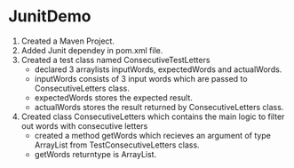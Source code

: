 # JunitDemo
1. Created a Maven Project.
2. Added Junit dependey in pom.xml file.
3. Created a test class named ConsecutiveTestLetters 
    * declared 3 arraylists inputWords, expectedWords and actualWords.
    * inputWords consists of 3 input words which are passed to ConsecutiveLetters class.
    * expectedWords stores the expected result.
    * actualWords stores the result returned by ConsecutiveLetters class.
4. Created class ConsecutiveLetters which contains the main logic to filter out words with consecutive letters
    * created a method getWords which recieves an argument of type ArrayList from TestConsecutiveLetters class.
    * getWords returntype is ArrayList.
